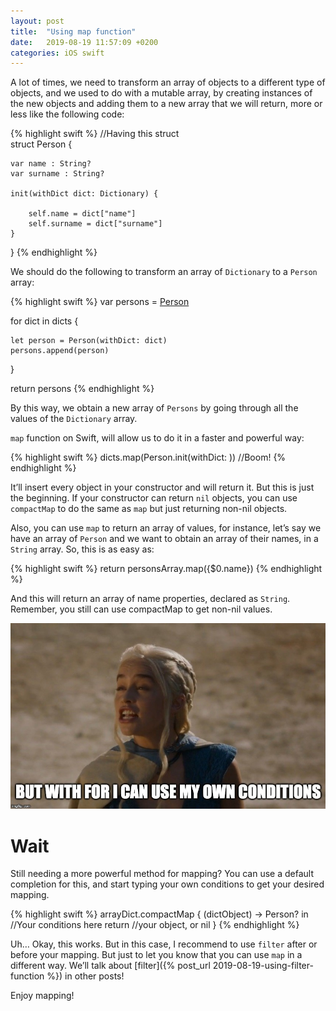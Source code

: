 ```yaml
---
layout: post
title:  "Using map function"
date:   2019-08-19 11:57:09 +0200
categories: iOS swift
---
```

A lot of times, we need to transform an array of objects to a different type of objects, and we used to do with a mutable array, by creating instances of the new objects and adding them to a new array that we will return, more or less like the following code:

{% highlight swift %}
//Having this struct  
struct Person {      
    
    var name : String?      
    var surname : String?      
 
    init(withDict dict: Dictionary) {          

        self.name = dict["name"]          
        self.surname = dict["surname"]      
    }  
}
{% endhighlight %}

We should do the following to transform an array of `Dictionary` to a `Person` array:

{% highlight swift %}
var persons = [Person]()

for dict in dicts {

    let person = Person(withDict: dict)
    persons.append(person)
}

return persons
{% endhighlight %}

By this way, we obtain a new array of `Persons` by going through all the values of the `Dictionary` array.

`map` function on Swift, will allow us to do it in a faster and powerful way:

{% highlight swift %}
dicts.map(Person.init(withDict: ))
//Boom!
{% endhighlight %}

It’ll insert every object in your constructor and will return it.
But this is just the beginning. If your constructor can return `nil` objects, you can use `compactMap` to do the same as `map` but just returning non-nil objects.

Also, you can use `map` to return an array of values, for instance, let’s say we have an array of `Person` and we want to obtain an array of their names, in a `String` array.
So, this is as easy as:

{% highlight swift %}
return personsArray.map({$0.name})
{% endhighlight %}

And this will return an array of name properties, declared as `String`.
Remember, you still can use compactMap to get non-nil values.

![image](/assets/images/map_image_1.jpg)

<h1>Wait</h1>
Still needing a more powerful method for mapping?
You can use a default completion for this, and start typing your own conditions to get your desired mapping.

{% highlight swift %}
arrayDict.compactMap { (dictObject) -> Person? in        
    //Your conditions here
    return //your object, or nil 
}
{% endhighlight %}

Uh… Okay, this works. But in this case, I recommend to use `filter` after or before your mapping. But just to let you know that you can use `map` in a different way.
We’ll talk about [filter]({% post_url 2019-08-19-using-filter-function %}) in other posts!

Enjoy mapping!